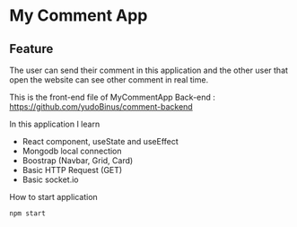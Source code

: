 # My Comment App

## Feature
The user can send their comment in this application and the other user that open the website can see other comment in real time.

This is the front-end file of MyCommentApp
Back-end : https://github.com/yudoBinus/comment-backend

In this application I learn
- React component, useState and useEffect
- Mongodb local connection
- Boostrap (Navbar, Grid, Card)
- Basic HTTP Request (GET)
- Basic socket.io

How to start application
```sh
npm start
```
